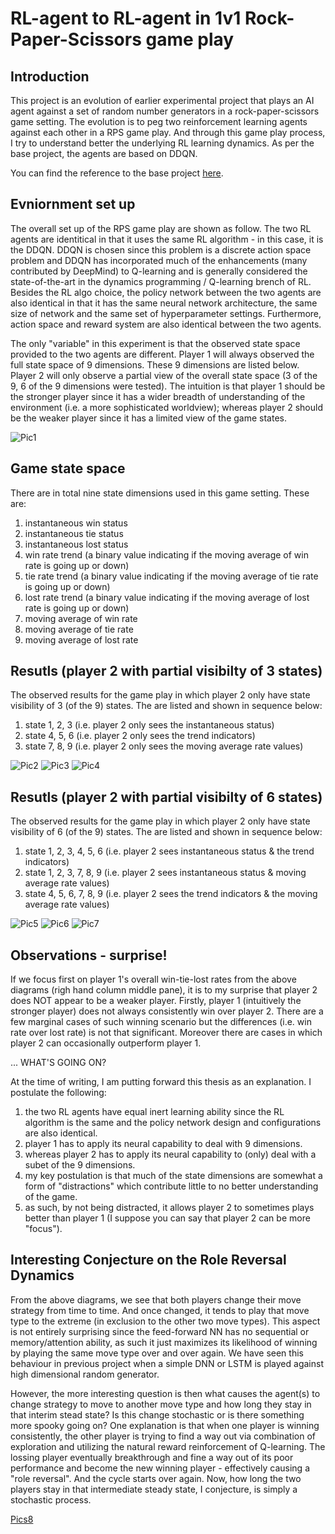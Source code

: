 # RL-agent to RL-agent in 1v1 Rock-Paper-Scissors game play

##  Introduction

This project is an evolution of earlier experimental project that plays an AI agent against a set of random number generators in a rock-paper-scissors game setting. The evolution is to peg two reinforcement learning agents against each other in a RPS game play.  And through this game play process, I try to understand better the underlying RL learning dynamics.   As per the base project, the agents are based on DDQN.  

You can find the reference to the base project [here](https://github.com/dennylslee/rock-paper-scissors-DeepRL).

## Evniornment set up

The overall set up of the RPS game play are shown as follow.  The two RL agents are identitical in that it uses the same RL algorithm - in this case, it is the DDQN.  DDQN is chosen since this problem is a discrete action space problem and DDQN has incorporated much of the enhancements (many contributed by DeepMind) to Q-learning and is generally considered the state-of-the-art in the dynamics programming / Q-learning brench of RL.   Besides the RL algo choice, the policy network between the two agents are also identical in that it has the same neural network architecture, the same size of network and the same set of hyperparameter settings. Furthermore, action space and reward system are also identical between the two agents.  

The only "variable" in this experiment is that the observed state space provided to the two agents are different. Player 1 will always observed the full state space of 9 dimensions.  These 9 dimensions are listed below. Player 2 will only observe a partial view of the overall state space (3 of the 9, 6 of the 9 dimensions were tested).  The intuition is that player 1 should be the stronger player since it has a wider breadth of understanding of the environment (i.e. a more sophisticated worldview); whereas player 2 should be the weaker player since it has a limited view of the game states.

![Pic1](https://github.com/dennylslee/rock-paper-scissors-RLvRL/blob/master/1v1_architecture.png)


## Game state space

There are in total nine state dimensions used in this game setting.  These are:

1. instantaneous win status
2. instantaneous tie status
3. instantaneous lost status
4. win rate trend (a binary value indicating if the moving average of win rate is going up or down)
5. tie rate trend (a binary value indicating if the moving average of tie rate is going up or down)
6. lost rate trend (a binary value indicating if the moving average of lost rate is going up or down)
7. moving average of win rate
8. moving average of tie rate
9. moving average of lost rate

## Resutls (player 2 with partial visibilty of 3 states)

The observed results for the game play in which player 2 only have state visibility of 3 (of the 9) states.  The are listed and shown in sequence below:

1. state 1, 2, 3 (i.e. player 2 only sees the instantaneous status)
2. state 4, 5, 6 (i.e. player 2 only sees the trend indicators)
3. state 7, 8, 9 (i.e. player 2 only sees the moving average rate values)

![Pic2](https://github.com/dennylslee/rock-paper-scissors-RLvRL/blob/master/Figure_1_same_NN_first3state.png)
![Pic3](https://github.com/dennylslee/rock-paper-scissors-RLvRL/blob/master/Figure_1_same_NN_mid3state.png)
![Pic4](https://github.com/dennylslee/rock-paper-scissors-RLvRL/blob/master/Figure_1_same_NN_last3state.png)

## Resutls (player 2 with partial visibilty of 6 states)

The observed results for the game play in which player 2 only have state visibility of 6 (of the 9) states.  The are listed and shown in sequence below:

1. state 1, 2, 3, 4, 5, 6 (i.e. player 2 sees instantaneous status & the trend indicators)
2. state 1, 2, 3, 7, 8, 9 (i.e. player 2 sees instantaneous status & moving average rate values)
3. state 4, 5, 6, 7, 8, 9 (i.e. player 2 sees the trend indicators & the moving average rate values)

![Pic5](https://github.com/dennylslee/rock-paper-scissors-RLvRL/blob/master/Figure_1_same_NN_first6state.png)
![Pic6](https://github.com/dennylslee/rock-paper-scissors-RLvRL/blob/master/Figure_1_same_NN_first3last3state.png)
![Pic7](https://github.com/dennylslee/rock-paper-scissors-RLvRL/blob/master/Figure_1_same_NN_last6state.png)

## Observations - surprise!

If we focus first on player 1's overall win-tie-lost rates from the above diagrams (righ hand column middle pane), it is to my surprise that player 2 does NOT appear to be a weaker player.  Firstly, player 1 (intuitively the stronger player) does not always consistently win over player 2.  There are a few marginal cases of such winning scenario but the differences (i.e. win rate over lost rate) is not that significant. Moreover there are cases in which player 2 can occasionally outperform player 1.  

... WHAT'S GOING ON? 

At the time of writing,  I am putting forward this thesis as an explanation. I postulate the following:

1. the two RL agents have equal inert learning ability since the RL algorithm is the same and the policy network design and configurations are also identical.
2. player 1 has to apply its neural capability to deal with 9 dimensions.
3. whereas player 2 has to apply its neural capability to (only) deal with a subet of the 9 dimensions.
4. my key postulation is that much of the state dimensions are somewhat a form of "distractions" which contribute little to no better understanding of the game.
5. as such, by not being distracted, it allows player 2 to sometimes plays better than player 1 (I suppose you can say that player 2 can be more "focus").

## Interesting Conjecture on the Role Reversal Dynamics

From the above diagrams, we see that both players change their move strategy from time to time.  And once changed, it tends to play that move type to the extreme (in exclusion to the other two move types).  This aspect is not entirely surprising since the feed-forward NN has no sequential or memory/attention ability, as such it just maximizes its likelihood of winning by playing the same move type over and over again.  We have seen this behaviour in previous project when a simple DNN or LSTM is played against high dimensional random generator.  

However, the more interesting question is then what causes the agent(s) to change strategy to move to another move type and how long they stay in that interim stead state? Is this change stochastic or is there something more spooky going on?  One explanation is that when one player is winning consistently, the other player is trying to find a way out via combination of exploration and utilizing the natural reward reinforcement of Q-learning.  The lossing player eventually breakthrough and fine a way out of its poor performance and become the new winning player - effectively causing a "role reversal".  And the cycle starts over again.  Now, how long the two players stay in that intermediate steady state, I conjecture, is simply a stochastic process. 

[Pics8](https://github.com/dennylslee/rock-paper-scissors-RLvRL/blob/master/p1vp2_moves.png)


